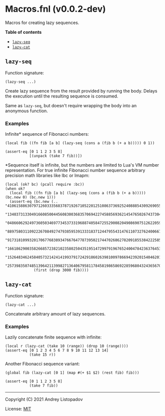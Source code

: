 # Macros.fnl (v0.0.2-dev)
Macros for creating lazy sequences.

**Table of contents**

- [`lazy-seq`](#lazy-seq)
- [`lazy-cat`](#lazy-cat)

## `lazy-seq`
Function signature:

```
(lazy-seq ...)
```

Create lazy sequence from the result provided by running the body.
Delays the execution until the resulting sequence is consumed.

Same as `lazy-seq`, but doesn't require wrapping the body into an
anonymous function.

### Examples

Infinite* sequence of Fibonacci numbers:

```fennel
(local fib ((fn fib [a b] (lazy-seq (cons a (fib b (+ a b))))) 0 1))

(assert-eq [0 1 1 2 3 5 8]
           [(unpack (take 7 fib))])
```

*Sequence itself is infinite, but the numbers are limited to Lua's VM
number representation.  For true infinite Fibonacci number sequence
arbitrary precision math libraries like lbc or lmapm:

``` fennel
(local (ok? bc) (pcall require :bc))
(when ok?
  (local fib ((fn fib [a b] (lazy-seq (cons a (fib b (+ a b))))) (bc.new 0) (bc.new 1)))
  (assert-eq (bc.new (.. "4106158863079712603335683787192671052201251086373692524088854309269055842741"
                         "1340373133049166085004456083003683570694227458856936214547650267437304544685216"
                         "0486606292497360503469773453733196887405847255290082049086907512622059054542195"
                         "8897580311092226708492747938595391333183712447955431476110732762400667379340851"
                         "9173181099320170677683893476676477873950217447026862782091855384222585830640830"
                         "1661862900358266857238210235802504351951472997919676524004784236376453347268364"
                         "1526483462458405732142414199379172429186026398100978669423920154046201538186714"
                         "25739835074851396421139982713640679581178458198658692285968043243656709796000"))
             (first (drop 3000 fib))))

```

## `lazy-cat`
Function signature:

```
(lazy-cat ...)
```

Concatenate arbitrary amount of lazy sequences.

### Examples

Lazily concatenate finite sequence with infinite:

```fennel
(local r (lazy-cat (take 10 (range)) (drop 10 (range))))
(assert-eq [0 1 2 3 4 5 6 7 8 9 10 11 12 13 14]
           (take 15 r))
```

Another Fibonacci sequence variant:

```fennel
(global fib (lazy-cat [0 1] (map #(+ $1 $2) (rest fib) fib)))

(assert-eq [0 1 1 2 3 5 8]
           (take 7 fib))
```


---

Copyright (C) 2021 Andrey Listopadov

License: [MIT](https://gitlab.com/andreyorst/lazy-seq/-/raw/master/LICENSE)


<!-- Generated with Fenneldoc v0.1.7
     https://gitlab.com/andreyorst/fenneldoc -->
